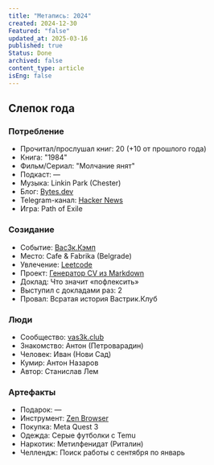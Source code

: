 ```yaml
---
title: "Метапись: 2024"
created: 2024-12-30
Featured: "false"
updated_at: 2025-03-16
published: true
Status: Done
archived: false
content_type: article
isEng: false
---
```

## Слепок года
### Потребление
- Прочитал/прослушал книг: 20 (+10 от прошлого года)
- Книга: "1984"
- Фильм/Сериал: "Молчание янят"
- Подкаст: —
- Музыка: Linkin Park (Chester)
- Блог: [Bytes.dev](https://bytes.dev)
- Telegram-канал: [Hacker News](https://t.me/hacker_news_feed)
- Игра: Path of Exile
### Созидание
- Событие: [Вас3к.Кэмп](https://vas3k.club/post/24576/)
- Место: Cafe & Fabrika (Belgrade)
- Увлечение: [Leetcode](https://leetcode.com)
- Проект: [Генератор CV из Markdown](https://github.com/m0rtyn/md-to-cv-generator)
- Доклад: Что значит «пофлексить»
- Выступил с докладами раз: 2
- Провал: Всратая история Вастрик.Клуб
### Люди
- Сообщество: [vas3k.club](https://vas3k.club)
- Знакомство: Антон (Петроварадин)
- Человек: Иван (Нови Сад)
- Кумир: Антон Назаров
- Автор: Станислав Лем
### Артефакты
- Подарок: —
- Инструмент: [Zen Browser](https://zen-browser.app/)
- Покупка: Meta Quest 3
- Одежда: Серые футболки с Temu
- Наркотик: Метилфенидат (Риталин)
- Челлендж: Поиск работы с сентября по январь